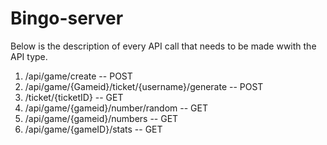 # Bingo-server

Below is the description of every API call that needs to be made wwith the API type.

1. /api/game/create -- POST
2. /api/game/{Gameid}/ticket/{username}/generate -- POST
3. /ticket/{ticketID} -- GET
4. /api/game/{gameid}/number/random -- GET
5. /api/game/{gameid}/numbers -- GET
6. /api/game/{gameID}/stats -- GET

